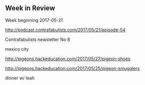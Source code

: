 ## Week in Review

Week beginning 2017-05-21

http://podcast.contrafabulists.com/2017/05/21/episode-54

Contrafabulists newsletter No 8

mexico city

http://pigeons.hackeducation.com/2017/05/27/pigeon-shoes 

http://pigeons.hackeducation.com/2017/05/25/pigeon-smugglers

dinner w/ leah
